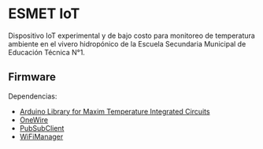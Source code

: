 # ESMET IoT

Dispositivo IoT experimental y de bajo costo para monitoreo de temperatura ambiente en el vivero hidropónico de la Escuela Secundaria Municipal de Educación Técnica N°1.

## Firmware

Dependencias:

- [Arduino Library for Maxim Temperature Integrated Circuits](https://github.com/milesburton/Arduino-Temperature-Control-Library)
- [OneWire](https://www.pjrc.com/teensy/td_libs_OneWire.html)
- [PubSubClient](https://pubsubclient.knolleary.net/)
- [WiFiManager](https://github.com/tzapu/WiFiManager/)